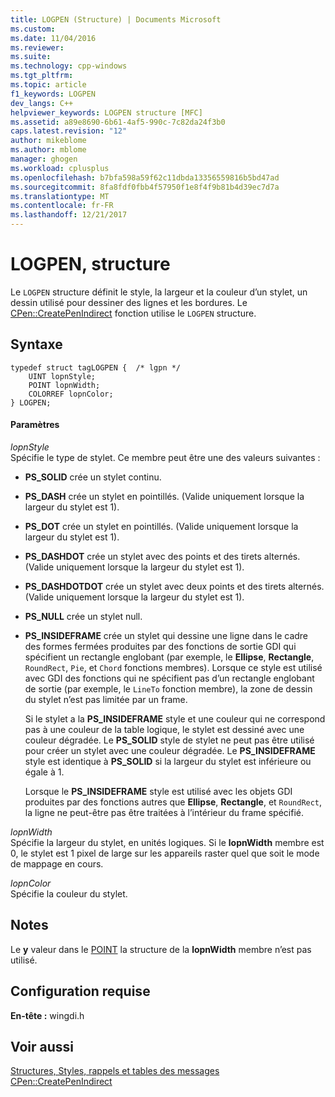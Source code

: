 ```yaml
---
title: LOGPEN (Structure) | Documents Microsoft
ms.custom: 
ms.date: 11/04/2016
ms.reviewer: 
ms.suite: 
ms.technology: cpp-windows
ms.tgt_pltfrm: 
ms.topic: article
f1_keywords: LOGPEN
dev_langs: C++
helpviewer_keywords: LOGPEN structure [MFC]
ms.assetid: a89e8690-6b61-4af5-990c-7c82da24f3b0
caps.latest.revision: "12"
author: mikeblome
ms.author: mblome
manager: ghogen
ms.workload: cplusplus
ms.openlocfilehash: b7bfa598a59f62c11dbda13356559816b5bd47ad
ms.sourcegitcommit: 8fa8fdf0fbb4f57950f1e8f4f9b81b4d39ec7d7a
ms.translationtype: MT
ms.contentlocale: fr-FR
ms.lasthandoff: 12/21/2017
---
```

# <a name="logpen-structure"></a>LOGPEN, structure
Le `LOGPEN` structure définit le style, la largeur et la couleur d’un stylet, un dessin utilisé pour dessiner des lignes et les bordures. Le [CPen::CreatePenIndirect](../../mfc/reference/cpen-class.md#createpenindirect) fonction utilise le `LOGPEN` structure.  
  
## <a name="syntax"></a>Syntaxe  
  
```  
typedef struct tagLOGPEN {  /* lgpn */  
    UINT lopnStyle;  
    POINT lopnWidth;  
    COLORREF lopnColor;  
} LOGPEN;  
```  
  
#### <a name="parameters"></a>Paramètres  
 *lopnStyle*  
 Spécifie le type de stylet. Ce membre peut être une des valeurs suivantes :  
  
- **PS_SOLID** crée un stylet continu.  
  
- **PS_DASH** crée un stylet en pointillés. (Valide uniquement lorsque la largeur du stylet est 1).  
  
- **PS_DOT** crée un stylet en pointillés. (Valide uniquement lorsque la largeur du stylet est 1).  
  
- **PS_DASHDOT** crée un stylet avec des points et des tirets alternés. (Valide uniquement lorsque la largeur du stylet est 1).  
  
- **PS_DASHDOTDOT** crée un stylet avec deux points et des tirets alternés. (Valide uniquement lorsque la largeur du stylet est 1).  
  
- **PS_NULL** crée un stylet null.  
  
- **PS_INSIDEFRAME** crée un stylet qui dessine une ligne dans le cadre des formes fermées produites par des fonctions de sortie GDI qui spécifient un rectangle englobant (par exemple, le **Ellipse**, **Rectangle**, `RoundRect`, `Pie`, et `Chord` fonctions membres). Lorsque ce style est utilisé avec GDI des fonctions qui ne spécifient pas d’un rectangle englobant de sortie (par exemple, le `LineTo` fonction membre), la zone de dessin du stylet n’est pas limitée par un frame.  
  
     Si le stylet a la **PS_INSIDEFRAME** style et une couleur qui ne correspond pas à une couleur de la table logique, le stylet est dessiné avec une couleur dégradée. Le **PS_SOLID** style de stylet ne peut pas être utilisé pour créer un stylet avec une couleur dégradée. Le **PS_INSIDEFRAME** style est identique à **PS_SOLID** si la largeur du stylet est inférieure ou égale à 1.  
  
     Lorsque le **PS_INSIDEFRAME** style est utilisé avec les objets GDI produites par des fonctions autres que **Ellipse**, **Rectangle**, et `RoundRect`, la ligne ne peut-être pas être traitées à l’intérieur du frame spécifié.  
  
 *lopnWidth*  
 Spécifie la largeur du stylet, en unités logiques. Si le **lopnWidth** membre est 0, le stylet est 1 pixel de large sur les appareils raster quel que soit le mode de mappage en cours.  
  
 *lopnColor*  
 Spécifie la couleur du stylet.  
  
## <a name="remarks"></a>Notes  
 Le **y** valeur dans le [POINT](../../mfc/reference/point-structure1.md) la structure de la **lopnWidth** membre n’est pas utilisé.  
  
## <a name="requirements"></a>Configuration requise  
 **En-tête :** wingdi.h  
  
## <a name="see-also"></a>Voir aussi  
 [Structures, Styles, rappels et tables des messages](../../mfc/reference/structures-styles-callbacks-and-message-maps.md)   
 [CPen::CreatePenIndirect](../../mfc/reference/cpen-class.md#createpenindirect)

